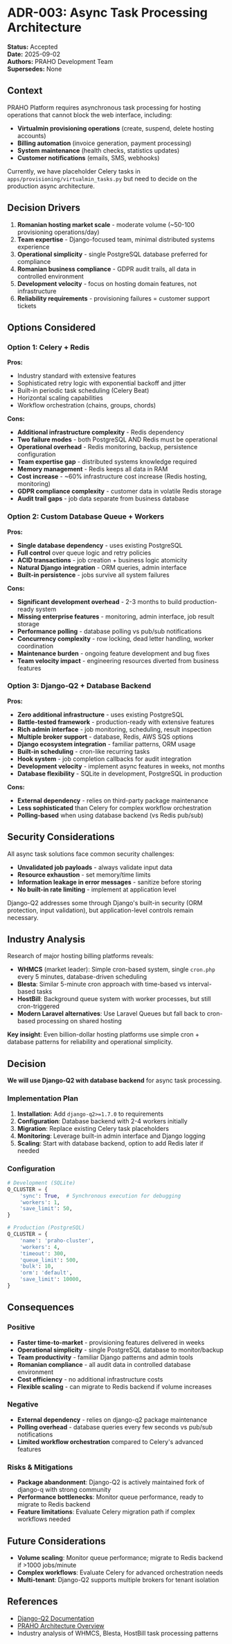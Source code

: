 # ADR-003: Async Task Processing Architecture

**Status:** Accepted  
**Date:** 2025-09-02  
**Authors:** PRAHO Development Team  
**Supersedes:** None  

## Context

PRAHO Platform requires asynchronous task processing for hosting operations that cannot block the web interface, including:

- **Virtualmin provisioning operations** (create, suspend, delete hosting accounts)
- **Billing automation** (invoice generation, payment processing)
- **System maintenance** (health checks, statistics updates)
- **Customer notifications** (emails, SMS, webhooks)

Currently, we have placeholder Celery tasks in `apps/provisioning/virtualmin_tasks.py` but need to decide on the production async architecture.

## Decision Drivers

1. **Romanian hosting market scale** - moderate volume (~50-100 provisioning operations/day)
2. **Team expertise** - Django-focused team, minimal distributed systems experience
3. **Operational simplicity** - single PostgreSQL database preferred for compliance
4. **Romanian business compliance** - GDPR audit trails, all data in controlled environment
5. **Development velocity** - focus on hosting domain features, not infrastructure
6. **Reliability requirements** - provisioning failures = customer support tickets

## Options Considered

### Option 1: Celery + Redis

**Pros:**
- Industry standard with extensive features
- Sophisticated retry logic with exponential backoff and jitter
- Built-in periodic task scheduling (Celery Beat)
- Horizontal scaling capabilities
- Workflow orchestration (chains, groups, chords)

**Cons:**
- **Additional infrastructure complexity** - Redis dependency
- **Two failure modes** - both PostgreSQL AND Redis must be operational  
- **Operational overhead** - Redis monitoring, backup, persistence configuration
- **Team expertise gap** - distributed systems knowledge required
- **Memory management** - Redis keeps all data in RAM
- **Cost increase** - ~60% infrastructure cost increase (Redis hosting, monitoring)
- **GDPR compliance complexity** - customer data in volatile Redis storage
- **Audit trail gaps** - job data separate from business database

### Option 2: Custom Database Queue + Workers

**Pros:**
- **Single database dependency** - uses existing PostgreSQL
- **Full control** over queue logic and retry policies
- **ACID transactions** - job creation + business logic atomicity
- **Natural Django integration** - ORM queries, admin interface
- **Built-in persistence** - jobs survive all system failures

**Cons:**
- **Significant development overhead** - 2-3 months to build production-ready system
- **Missing enterprise features** - monitoring, admin interface, job result storage
- **Performance polling** - database polling vs pub/sub notifications  
- **Concurrency complexity** - row locking, dead letter handling, worker coordination
- **Maintenance burden** - ongoing feature development and bug fixes
- **Team velocity impact** - engineering resources diverted from business features

### Option 3: Django-Q2 + Database Backend

**Pros:**
- **Zero additional infrastructure** - uses existing PostgreSQL
- **Battle-tested framework** - production-ready with extensive features
- **Rich admin interface** - job monitoring, scheduling, result inspection
- **Multiple broker support** - database, Redis, AWS SQS options
- **Django ecosystem integration** - familiar patterns, ORM usage
- **Built-in scheduling** - cron-like recurring tasks
- **Hook system** - job completion callbacks for audit integration
- **Development velocity** - implement async features in weeks, not months
- **Database flexibility** - SQLite in development, PostgreSQL in production

**Cons:**
- **External dependency** - relies on third-party package maintenance
- **Less sophisticated** than Celery for complex workflow orchestration
- **Polling-based** when using database backend (vs Redis pub/sub)

## Security Considerations

All async task solutions face common security challenges:

- **Unvalidated job payloads** - always validate input data
- **Resource exhaustion** - set memory/time limits  
- **Information leakage in error messages** - sanitize before storing
- **No built-in rate limiting** - implement at application level

Django-Q2 addresses some through Django's built-in security (ORM protection, input validation), but application-level controls remain necessary.

## Industry Analysis

Research of major hosting billing platforms reveals:

- **WHMCS** (market leader): Simple cron-based system, single `cron.php` every 5 minutes, database-driven scheduling
- **Blesta**: Similar 5-minute cron approach with time-based vs interval-based tasks
- **HostBill**: Background queue system with worker processes, but still cron-triggered
- **Modern Laravel alternatives**: Use Laravel Queues but fall back to cron-based processing on shared hosting

**Key insight**: Even billion-dollar hosting platforms use simple cron + database patterns for reliability and operational simplicity.

## Decision

**We will use Django-Q2 with database backend** for async task processing.

### Implementation Plan

1. **Installation**: Add `django-q2>=1.7.0` to requirements
2. **Configuration**: Database backend with 2-4 workers initially
3. **Migration**: Replace existing Celery task placeholders
4. **Monitoring**: Leverage built-in admin interface and Django logging
5. **Scaling**: Start with database backend, option to add Redis later if needed

### Configuration

```python
# Development (SQLite)
Q_CLUSTER = {
    'sync': True,  # Synchronous execution for debugging
    'workers': 1,
    'save_limit': 50,
}

# Production (PostgreSQL)  
Q_CLUSTER = {
    'name': 'praho-cluster',
    'workers': 4,
    'timeout': 300,
    'queue_limit': 500,
    'bulk': 10,
    'orm': 'default',
    'save_limit': 10000,
}
```

## Consequences

### Positive
- **Faster time-to-market** - provisioning features delivered in weeks
- **Operational simplicity** - single PostgreSQL database to monitor/backup
- **Team productivity** - familiar Django patterns and admin tools
- **Romanian compliance** - all audit data in controlled database environment
- **Cost efficiency** - no additional infrastructure costs
- **Flexible scaling** - can migrate to Redis backend if volume increases

### Negative
- **External dependency** - relies on django-q2 package maintenance
- **Polling overhead** - database queries every few seconds vs pub/sub notifications
- **Limited workflow orchestration** compared to Celery's advanced features

### Risks & Mitigations
- **Package abandonment**: Django-Q2 is actively maintained fork of django-q with strong community
- **Performance bottlenecks**: Monitor queue performance, ready to migrate to Redis backend
- **Feature limitations**: Evaluate Celery migration path if complex workflows needed

## Future Considerations

- **Volume scaling**: Monitor queue performance; migrate to Redis backend if >1000 jobs/minute
- **Complex workflows**: Evaluate Celery for advanced orchestration needs
- **Multi-tenant**: Django-Q2 supports multiple brokers for tenant isolation

## References

- [Django-Q2 Documentation](https://django-q2.readthedocs.io/)
- [PRAHO Architecture Overview](./ARCHITECTURE.md)
- Industry analysis of WHMCS, Blesta, HostBill task processing patterns